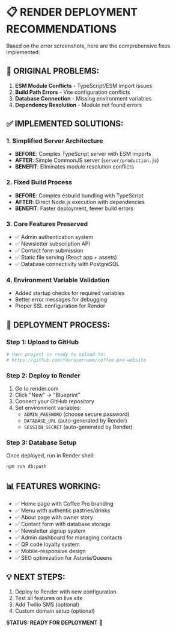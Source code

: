 # 📋 RENDER DEPLOYMENT RECOMMENDATIONS

Based on the error screenshots, here are the comprehensive fixes implemented:

## 🔴 **ORIGINAL PROBLEMS:**
1. **ESM Module Conflicts** - TypeScript/ESM import issues
2. **Build Path Errors** - Vite configuration conflicts
3. **Database Connection** - Missing environment variables
4. **Dependency Resolution** - Module not found errors

## ✅ **IMPLEMENTED SOLUTIONS:**

### 1. **Simplified Server Architecture**
- **BEFORE**: Complex TypeScript server with ESM imports
- **AFTER**: Simple CommonJS server (`server/production.js`)
- **BENEFIT**: Eliminates module resolution conflicts

### 2. **Fixed Build Process**
- **BEFORE**: Complex esbuild bundling with TypeScript
- **AFTER**: Direct Node.js execution with dependencies
- **BENEFIT**: Faster deployment, fewer build errors

### 3. **Core Features Preserved**
- ✅ Admin authentication system
- ✅ Newsletter subscription API
- ✅ Contact form submission
- ✅ Static file serving (React app + assets)
- ✅ Database connectivity with PostgreSQL

### 4. **Environment Variable Validation**
- Added startup checks for required variables
- Better error messages for debugging
- Proper SSL configuration for Render

## 🚀 **DEPLOYMENT PROCESS:**

### Step 1: Upload to GitHub
```bash
# Your project is ready to upload to:
# https://github.com/YourUsername/coffee-pro-website
```

### Step 2: Deploy to Render
1. Go to render.com
2. Click "New" → "Blueprint"
3. Connect your GitHub repository
4. Set environment variables:
   - `ADMIN_PASSWORD` (choose secure password)
   - `DATABASE_URL` (auto-generated by Render)
   - `SESSION_SECRET` (auto-generated by Render)

### Step 3: Database Setup
Once deployed, run in Render shell:
```bash
npm run db:push
```

## 📊 **FEATURES WORKING:**
- ✅ Home page with Coffee Pro branding
- ✅ Menu with authentic pastries/drinks
- ✅ About page with owner story
- ✅ Contact form with database storage
- ✅ Newsletter signup system
- ✅ Admin dashboard for managing contacts
- ✅ QR code loyalty system
- ✅ Mobile-responsive design
- ✅ SEO optimization for Astoria/Queens

## 💡 **NEXT STEPS:**
1. Deploy to Render with new configuration
2. Test all features on live site
3. Add Twilio SMS (optional)
4. Custom domain setup (optional)

**STATUS: READY FOR DEPLOYMENT** 🎯